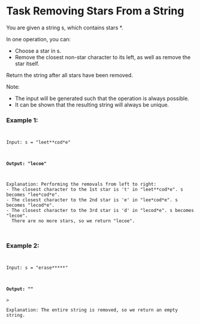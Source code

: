 <h1>Task Removing Stars From a String</h1>

<p>You are given a string s, which contains stars *.</p>

<p>In one operation, you can:</p>

<ul>
    <li>Choose a star in s.</li>
    <li>Remove the closest non-star character to its left, as well as remove 
    the star itself.</li>
</ul>

<p>Return the string after all stars have been removed.</p>

<p>Note:</p>

<ul>
    <li>The input will be generated such that the operation is always possible.</li>
    <li>It can be shown that the resulting string will always be unique.</li>
</ul>

<h3>Example 1:</h3>

<pre><code>
<p>Input: s = "leet**cod*e"</p>
<h4>Output: "lecoe"</h4>
<p>Explanation: Performing the removals from left to right:
- The closest character to the 1st star is 't' in "leet**cod*e". s becomes "lee*cod*e".
- The closest character to the 2nd star is 'e' in "lee*cod*e". s becomes "lecod*e".
- The closest character to the 3rd star is 'd' in "lecod*e". s becomes "lecoe".
  There are no more stars, so we return "lecoe".</p>
</code></pre>

<h3>Example 2:</h3>

<pre><code>
<p>Input: s = "erase*****"</p>
<h4>Output: ""</h4>>
<p>Explanation: The entire string is removed, so we return an empty string.</p>
</code></pre>
